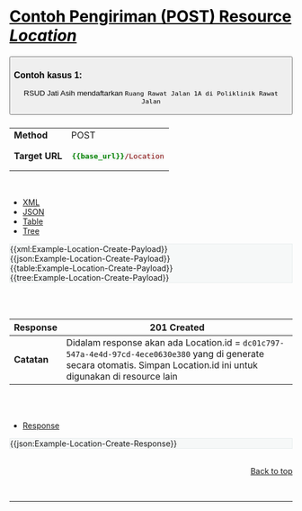 <h1><a href="https://simplifier.net/guide/SATUSEHAT-FHIR-R4-Implementation-Guide/Home/Examples/ResourceExample/Location.page.md?version=current" style="color:black">Contoh Pengiriman (POST) Resource <i>Location</i></a></h1>

<div id="accordion">
    <div class="card">
        <div class="card-header" id="LocationHeading-1">
            <h5 class="mb-0">
                <button class="btn btn-link collapsed" data-toggle="collapse" data-target="#LocationCollapse-1" aria-expanded="false" aria-controls="LocationCollapse-1">
                    <h3 style="text-align:left">Contoh kasus 1:</h3>
                    <p>RSUD Jati Asih mendaftarkan <code>Ruang Rawat Jalan 1A di Poliklinik Rawat Jalan</code></p>
                </button>
            </h5>
        </div>
        <div id="LocationCollapse-1" class="collapse" aria-labelledby="LocationHeading-1" data-parent="#accordion">
            <div class="card-body">                
                <table class="table table-bordered">
                        <tr>
                                <td><b>Method</b></td>
                                <td>POST</td>
                        </tr>
                        <tr>
                                <td><b>Target URL</b></td>
                                <td><pre style="background: #F6F8F8;border: 1px solid #ffffff; color: maroon"><span style="color:green"><b>&#123;&#123;base_url&#125;&#125;</b></span>/Location</pre></td>
                        </tr>
                </table>

<br>
<div>
    <ul class="nav nav-tabs" role="tablist">
      <li role="presentation">
        <a href="#xml-location-1" aria-controls="xml" role="tab" data-toggle="tab">XML</a>
      </li>
      <li role="presentation" class="active">
        <a href="#json-location-1" aria-controls="json" role="tab" data-toggle="tab">JSON</a>
      </li>
        <li role="presentation">
        <a href="#table-location-1" aria-controls="table" role="tab" data-toggle="tab">Table</a>
      </li>
      <li role="presentation">
        <a href="#tree-location-1" aria-controls="tree" role="tab" data-toggle="tab">Tree</a>
      </li>
  </ul>

  <!-- Tab panes -->
  <div class="tab-content snippet" style="background: #F6F8F8;border: 1px solid #e8edee;">
    <div role="tabpanel" class="tab-pane" id="xml-location-1">
      {{xml:Example-Location-Create-Payload}}
    </div>
    <div role="tabpanel" class="tab-pane active" id="json-location-1">
      {{json:Example-Location-Create-Payload}}
    </div>
    <div role="tabpanel" class="tab-pane" id="table-location-1">
      {{table:Example-Location-Create-Payload}}
    </div>
    <div role="tabpanel" class="tab-pane" id="tree-location-1">
      {{tree:Example-Location-Create-Payload}}
    </div>
  </div>
</div>

<br><br>

| **Response** | **201 Created** |
| --- | --- |
| **Catatan** | Didalam response akan ada Location.id =  ```dc01c797-547a-4e4d-97cd-4ece0630e380``` yang di generate secara otomatis. Simpan Location.id ini untuk digunakan di resource lain |


<br><br>

<div>
    <ul class="nav nav-tabs" role="tablist">
      <li role="presentation" class="active">
        <a href="#response-location-1" aria-controls="tree" role="tab" data-toggle="tab">Response</a>
      </li>
  </ul>

  <!-- Tab panes -->
  <div class="tab-content snippet" style="background: #F6F8F8;border: 1px solid #e8edee;">
    <div role="tabpanel" class="tab-pane active" id="response-location-1">
        {{json:Example-Location-Create-Response}}
    </div>
  </div>
</div>
            </div>
        </div>
    </div>
</div>

<br>
<p style="text-align:right"><a href="#">Back to top</a></p>
<br>
<hr>
